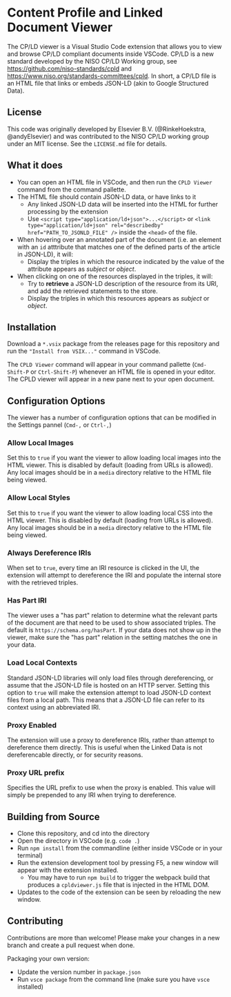 # Content Profile and Linked Document Viewer

The CP/LD viewer is a Visual Studio Code extension that allows you to view and browse CP/LD compliant documents inside VSCode. CP/LD is a new standard developed by the NISO CP/LD Working group, see <https://github.com/niso-standards/cpld> and <https://www.niso.org/standards-committees/cpld>. In short, a CP/LD file is an HTML file that links or embeds JSON-LD (akin to Google Structured Data).

## License
This code was originally developed by Elsevier B.V. (@RinkeHoekstra, @andyElsevier) and was contributed to the NISO CP/LD working group under an MIT license. See the `LICENSE.md` file for details.

## What it does

* You can open an HTML file in VSCode, and then run the `CPLD Viewer` command from the command pallette.
* The HTML file should contain JSON-LD data, or have links to it
  * Any linked JSON-LD data will be inserted into the HTML for further processing by the extension
  * Use `<script type="application/ld+json">...</script>` or `<link type="application/ld+json" rel="describedby" href="PATH_TO_JSONLD_FILE" />` inside the `<head>` of the file.
* When hovering over an annotated part of the document (i.e. an element with an `id` atttribute that matches one of the defined parts of the article in JSON-LD), it will:
  * Display the triples in which the resource indicated by the value of the attribute appears as *subject* or *object*.
* When clicking on one of the resources displayed in the triples, it will:
  * Try to **retrieve** a JSON-LD description of the resource from its URI, and add the retrieved statements to the store.
  * Display the triples in which this resources appears as *subject* or *object*.

## Installation

Download a `*.vsix` package from the releases page for this repository and run the `"Install from VSIX..."` command in VSCode.

The `CPLD Viewer` command will appear in your command pallette (`Cmd-Shift-P` or `Ctrl-Shift-P`) whenever an HTML file is opened in your editor. The CPLD viewer will appear in a new pane next to your open document.

## Configuration Options

The viewer has a number of configuration options that can be modified in the Settings pannel (`Cmd-,` or `Ctrl-,`)

### Allow Local Images
Set this to `true` if you want the viewer to allow loading local images into the HTML viewer. This is disabled by default (loading from URLs is allowed). Any local images should be in a `media` directory relative to the HTML file being viewed.

### Allow Local Styles
Set this to `true` if you want the viewer to allow loading local CSS into the HTML viewer. This is disabled by default (loading from URLs is allowed). Any local images should be in a `media` directory relative to the HTML file being viewed.

### Always Dereference IRIs
When set to `true`, every time an IRI resource is clicked in the UI, the extension will attempt to dereference the IRI and populate the internal store with the retrieved triples.

### Has Part IRI
The viewer uses a "has part" relation to determine what the relevant parts of the document are that need to be used to show associated triples. The default is `https://schema.org/hasPart`. If your data does not show up in the viewer, make sure the "has part" relation in the setting matches the one in your data.

### Load Local Contexts
Standard JSON-LD libraries will only load files through dereferencing, or assume that the JSON-LD file is hosted on an HTTP server. Setting this option to `true` will make the extension attempt to load JSON-LD context files from a local path. This means that a JSON-LD file can refer to its context using an abbreviated IRI.

### Proxy Enabled
The extension will use a proxy to dereference IRIs, rather than attempt to dereference them directly. This is useful when the Linked Data is not dereferencable directly, or for security reasons.

### Proxy URL prefix
Specifies the URL prefix to use when the proxy is enabled. This value will simply be prepended to any IRI when trying to dereference.

## Building from Source

* Clone this repository, and cd into the directory
* Open the directory in VSCode (e.g. `code .`)
* Run `npm install` from the commandline (either inside VSCode or in your terminal)
* Run the extension development tool by pressing F5, a new window will appear with the extension installed.
  * You may have to run `npm build` to trigger the webpack build that produces a `cpldviewer.js` file that is injected in the HTML DOM.
* Updates to the code of the extension can be seen by reloading the new window.

## Contributing

Contributions are more than welcome! Please make your changes in a new branch and create a pull request when done.

Packaging your own version:

* Update the version number in `package.json`
* Run `vsce package` from the command line (make sure you have `vsce` installed)
